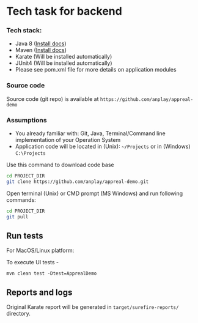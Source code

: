 # Tech task for backend
### Tech stack:
- Java 8 ([Install docs](https://docs.oracle.com/javase/8/docs/technotes/guides/install/install_overview.html))
- Maven ([Install docs](https://maven.apache.org/install.html))
- Karate (Will be installed automatically)
- JUnit4 (Will be installed automatically)
- Please see pom.xml file for more details on application modules

### Source code
Source code (git repo) is available at ```https://github.com/anplay/appreal-demo```

### Assumptions
- You already familiar with: Git, Java, Terminal/Command line implementation of your Operation System
- Application code will be located in (Unix): ```~/Projects``` or in (Windows) ```C:\Projects```

Use this command to download code base
```bash
cd PROJECT_DIR
git clone https://github.com/anplay/appreal-demo.git
```

Open terminal (Unix) or CMD prompt (MS Windows) and run following commands:
```bash
cd PROJECT_DIR
git pull
```
## Run tests

For MacOS/Linux platform:

To execute UI tests -
```
mvn clean test -Dtest=ApprealDemo
```

## Reports and logs
Original Karate report will be generated in ```target/surefire-reports/``` directory.


